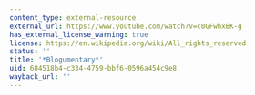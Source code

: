 ```yaml
---
content_type: external-resource
external_url: https://www.youtube.com/watch?v=c0GFwhxBK-g
has_external_license_warning: true
license: https://en.wikipedia.org/wiki/All_rights_reserved
status: ''
title: '*Blogumentary*'
uid: 684518b4-c334-4759-bbf6-0596a454c9e8
wayback_url: ''
---
```

